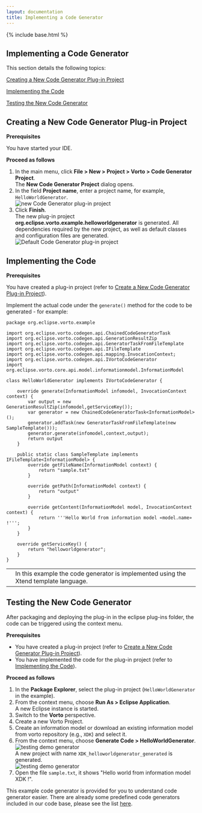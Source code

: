```yaml
---
layout: documentation
title: Implementing a Code Generator
---
```

{% include base.html %}
## Implementing a Code Generator

This section details the following topics:

[Creating a New Code Generator Plug-in Project](#creating-a-new-code-generator-plug-in-project)

[Implementing the Code](#implementing-the-code)

[Testing the New Code Generator](#testing-the-new-code-generator)


## Creating a New Code Generator Plug-in Project

**Prerequisites**

You have started your IDE.

**Proceed as follows**

1. In the main menu, click **File > New > Project > Vorto > Code Generator Project**.  
   The **New Code Generator Project** dialog opens.
2. In the field **Project name**, enter a project name, for example, `HelloWorldGenerator`.  
   ![new Code Generator plug-in project]({{base}}/img/documentation/vorto_new_codegen_project.png)
3. Click **Finish**.  
   The new plug-in project **org.eclipse.vorto.example.helloworldgenerator** is generated. All dependencies required by the new project, as well as default classes and configuration files are generated.  
   ![Default Code Generator plug-in project]({{base}}/img/documentation/vorto_codegen_default.png)

## Implementing the Code

**Prerequisites**

You have created a plug-in project (refer to [Create a New Code Generator Plug-in Project](#creating-a-new-code-generator-plug-in-project)).

Implement the actual code under the `generate()` method for the code to be generated - for example:

	package org.eclipse.vorto.example
	
	import org.eclipse.vorto.codegen.api.ChainedCodeGeneratorTask
	import org.eclipse.vorto.codegen.api.GenerationResultZip
	import org.eclipse.vorto.codegen.api.GeneratorTaskFromFileTemplate
	import org.eclipse.vorto.codegen.api.IFileTemplate
	import org.eclipse.vorto.codegen.api.mapping.InvocationContext;
	import org.eclipse.vorto.codegen.api.IVortoCodeGenerator
	import org.eclipse.vorto.core.api.model.informationmodel.InformationModel
	
	class HelloWorldGenerator implements IVortoCodeGenerator {
	
		override generate(InformationModel infomodel, InvocationContext context) {
			var output = new GenerationResultZip(infomodel,getServiceKey());
			var generator = new ChainedCodeGeneratorTask<InformationModel>();
			generator.addTask(new GeneratorTaskFromFileTemplate(new SampleTemplate()));
			generator.generate(infomodel,context,output);
			return output
		}
		
		public static class SampleTemplate implements IFileTemplate<InformationModel> {
			override getFileName(InformationModel context) {
				return "sample.txt"
			}
				
			override getPath(InformationModel context) {
				return "output"
			}
				
			override getContent(InformationModel model, InvocationContext context) {
		   		return '''Hello World from information model «model.name» !''';
		    }
		}
		
		override getServiceKey() {
			return "helloworldgenerator";
		}
	}


<table class="table table-bordered">
	<tbody>
 <tr>
   <td><i class="fa fa-info-circle info-note"></i></td>
   <td>In this example the code generator is implemented using the Xtend template language.</td>
 </tr>
 </tbody>
</table>


## Testing the New Code Generator

After packaging and deploying the plug-in in the eclipse plug-ins folder, the code can be triggered using the context menu.

**Prerequisites**

* You have created a plug-in project (refer to [Create a New Code Generator Plug-in Project](#creating-a-new-code-generator-plug-in-project)).
* You have implemented the code for the plug-in project (refer to [Implementing the Code](#implementing-the-code)).

**Proceed as follows**

1. In the **Package Explorer**, select the plug-in project (`HelloWorldGenerator` in the example).
2. From the context menu, choose **Run As > Eclipse Application**.  
   A new Eclipse instance is started.
3. Switch to the **Vorto** perspective.
4. Create a new Vorto Project.
5. Create an information model or download an existing information model from vorto repository (e.g., `XDK`) and select it.
6. From the context menu, choose **Generate Code > HelloWorldGenerator**.  
   ![testing demo generator]({{base}}/img/documentation/vorto_invoke_HelloWorldGenerator.png)  
   A new project with name `XDK_helloworldgenerator_generated` is generated.  
   ![testing demo generator]({{base}}/img/documentation/vorto_HelloWorldGenerator_result.png)
7. Open the file `sample.txt`, it shows "Hello world from information model XDK !".


This example code generator is provided for you to understand code generator easier. There are already some predefined code generators included in our code base, please see the list [here](https://github.com/eclipse/vorto/blob/development/server/generators/Readme.md). 


